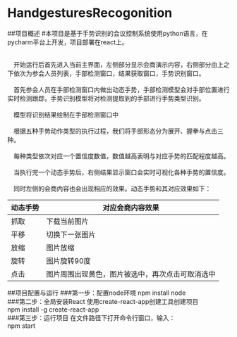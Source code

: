 # HandgesturesRecogonition

##项目概述
#本项目是基于手势识别的会议控制系统使用python语言，在pycharm平台上开发，项目部署在react上。<br/>

<br/>&emsp;开始运行后首先进入当前主界面，左侧部分显示会商演示内容，右侧部分由上之下依次为参会人员列表，手部检测窗口，结果获取窗口，手势识别窗口。
<br/>
<br/>&emsp;首先参会人员在手部检测窗口内做出动态手势，手部检测模型会对手部位置进行实时检测跟踪，手势识别模型将对检测提取到的手部进行手势类型识别。<br/>
<br/>&emsp;模型将识别结果绘制在手部检测窗口中<br/>
<br/>&emsp;根据五种手势动作类型的执行过程，我们将手部形态分为展开、握拳与点击三种。<br/>
<br/>&emsp;每种类型依次对应一个置信度数值，数值越高表明与对应手势的匹配程度越高。<br/>
<br/>&emsp;当执行完一个动态手势后，右侧结果显示窗口会实时可视化各种手势的置信度。<br/>
<br/>&emsp;同时左侧的会商内容也会出现相应的效果。动态手势和其对应效果如下：


|动态手势|对应会商内容效果|
|----|----|
|抓取|下载当前图片|
|平移|切换下一张图片|
|放缩|图片放缩|
|旋转|图片旋转90度|
|点击|图片周围出现黄色，图片被选中，再次点击可取消选中|

##项目配置与运行
###第一步：配置node环境
npm install node<br/>
###第二步：全局安装React
使用create-react-app创建工具创建项目 <br/>
npm install -g create-react-app<br/>
###第三步：运行项目
在文件路径下打开命令行窗口，输入：<br/>
npm start
